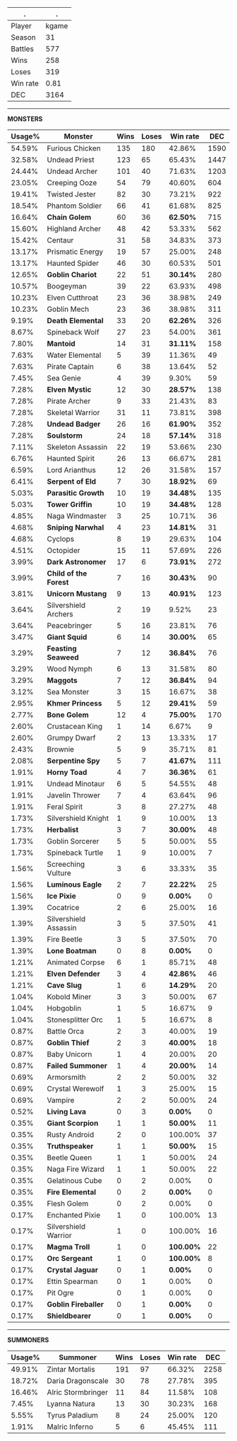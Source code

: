 .|.
|-|-
Player|kgame
Season|31
Battles|577
Wins|258
Loses|319
Win rate|0.81
DEC|3164

---
**MONSTERS**

Usage%|Monster|Wins|Loses|Win rate|DEC|
-|-|-|-|-|-|
54.59%|Furious Chicken|135|180|42.86%|1590|
32.58%|Undead Priest|123|65|65.43%|1447|
24.44%|Undead Archer|101|40|71.63%|1203|
23.05%|Creeping Ooze|54|79|40.60%|604|
19.41%|Twisted Jester|82|30|73.21%|922|
18.54%|Phantom Soldier|66|41|61.68%|825|
16.64%|**Chain Golem**|60|36|**62.50%**|715|
15.60%|Highland Archer|48|42|53.33%|562|
15.42%|Centaur|31|58|34.83%|373|
13.17%|Prismatic Energy|19|57|25.00%|248|
13.17%|Haunted Spider|46|30|60.53%|501|
12.65%|**Goblin Chariot**|22|51|**30.14%**|280|
10.57%|Boogeyman|39|22|63.93%|498|
10.23%|Elven Cutthroat|23|36|38.98%|249|
10.23%|Goblin Mech|23|36|38.98%|311|
9.19%|**Death Elemental**|33|20|**62.26%**|326|
8.67%|Spineback Wolf|27|23|54.00%|361|
7.80%|**Mantoid**|14|31|**31.11%**|158|
7.63%|Water Elemental|5|39|11.36%|49|
7.63%|Pirate Captain|6|38|13.64%|52|
7.45%|Sea Genie|4|39|9.30%|59|
7.28%|**Elven Mystic**|12|30|**28.57%**|138|
7.28%|Pirate Archer|9|33|21.43%|83|
7.28%|Skeletal Warrior|31|11|73.81%|398|
7.28%|**Undead Badger**|26|16|**61.90%**|352|
7.28%|**Soulstorm**|24|18|**57.14%**|318|
7.11%|Skeleton Assassin|22|19|53.66%|230|
6.76%|Haunted Spirit|26|13|66.67%|281|
6.59%|Lord Arianthus|12|26|31.58%|157|
6.41%|**Serpent of Eld**|7|30|**18.92%**|69|
5.03%|**Parasitic Growth**|10|19|**34.48%**|135|
5.03%|**Tower Griffin**|10|19|**34.48%**|128|
4.85%|Naga Windmaster|3|25|10.71%|36|
4.68%|**Sniping Narwhal**|4|23|**14.81%**|31|
4.68%|Cyclops|8|19|29.63%|104|
4.51%|Octopider|15|11|57.69%|226|
3.99%|**Dark Astronomer**|17|6|**73.91%**|272|
3.99%|**Child of the Forest**|7|16|**30.43%**|90|
3.81%|**Unicorn Mustang**|9|13|**40.91%**|123|
3.64%|Silvershield Archers|2|19|9.52%|23|
3.64%|Peacebringer|5|16|23.81%|76|
3.47%|**Giant Squid**|6|14|**30.00%**|65|
3.29%|**Feasting Seaweed**|7|12|**36.84%**|76|
3.29%|Wood Nymph|6|13|31.58%|80|
3.29%|**Maggots**|7|12|**36.84%**|94|
3.12%|Sea Monster|3|15|16.67%|38|
2.95%|**Khmer Princess**|5|12|**29.41%**|59|
2.77%|**Bone Golem**|12|4|**75.00%**|170|
2.60%|Crustacean King|1|14|6.67%|9|
2.60%|Grumpy Dwarf|2|13|13.33%|17|
2.43%|Brownie|5|9|35.71%|81|
2.08%|**Serpentine Spy**|5|7|**41.67%**|111|
1.91%|**Horny Toad**|4|7|**36.36%**|61|
1.91%|Undead Minotaur|6|5|54.55%|48|
1.91%|Javelin Thrower|7|4|63.64%|96|
1.91%|Feral Spirit|3|8|27.27%|48|
1.73%|Silvershield Knight|1|9|10.00%|13|
1.73%|**Herbalist**|3|7|**30.00%**|48|
1.73%|Goblin Sorcerer|5|5|50.00%|55|
1.73%|Spineback Turtle|1|9|10.00%|7|
1.56%|Screeching Vulture|3|6|33.33%|35|
1.56%|**Luminous Eagle**|2|7|**22.22%**|25|
1.56%|**Ice Pixie**|0|9|**0.00%**|0|
1.39%|Cocatrice|2|6|25.00%|16|
1.39%|Silvershield Assassin|3|5|37.50%|41|
1.39%|Fire Beetle|3|5|37.50%|70|
1.39%|**Lone Boatman**|0|8|**0.00%**|0|
1.21%|Animated Corpse|6|1|85.71%|48|
1.21%|**Elven Defender**|3|4|**42.86%**|46|
1.21%|**Cave Slug**|1|6|**14.29%**|20|
1.04%|Kobold Miner|3|3|50.00%|67|
1.04%|Hobgoblin|1|5|16.67%|9|
1.04%|Stonesplitter Orc|1|5|16.67%|8|
0.87%|Battle Orca|2|3|40.00%|19|
0.87%|**Goblin Thief**|2|3|**40.00%**|18|
0.87%|Baby Unicorn|1|4|20.00%|20|
0.87%|**Failed Summoner**|1|4|**20.00%**|14|
0.69%|Armorsmith|2|2|50.00%|32|
0.69%|Crystal Werewolf|1|3|25.00%|15|
0.69%|Vampire|2|2|50.00%|24|
0.52%|**Living Lava**|0|3|**0.00%**|0|
0.35%|**Giant Scorpion**|1|1|**50.00%**|11|
0.35%|Rusty Android|2|0|100.00%|37|
0.35%|**Truthspeaker**|1|1|**50.00%**|15|
0.35%|Beetle Queen|1|1|50.00%|24|
0.35%|Naga Fire Wizard|1|1|50.00%|22|
0.35%|Gelatinous Cube|0|2|0.00%|0|
0.35%|**Fire Elemental**|0|2|**0.00%**|0|
0.35%|Flesh Golem|0|2|0.00%|0|
0.17%|Enchanted Pixie|1|0|100.00%|13|
0.17%|Silvershield Warrior|1|0|100.00%|16|
0.17%|**Magma Troll**|1|0|**100.00%**|22|
0.17%|**Orc Sergeant**|1|0|**100.00%**|8|
0.17%|**Crystal Jaguar**|0|1|**0.00%**|0|
0.17%|Ettin Spearman|0|1|0.00%|0|
0.17%|Pit Ogre|0|1|0.00%|0|
0.17%|**Goblin Fireballer**|0|1|**0.00%**|0|
0.17%|**Shieldbearer**|0|1|**0.00%**|0|

---
**SUMMONERS**

Usage%|Summoner|Wins|Loses|Win rate|DEC|
-|-|-|-|-|-|
49.91%|Zintar Mortalis|191|97|66.32%|2258|
18.72%|Daria Dragonscale|30|78|27.78%|395|
16.46%|Alric Stormbringer|11|84|11.58%|108|
7.45%|Lyanna Natura|13|30|30.23%|168|
5.55%|Tyrus Paladium|8|24|25.00%|120|
1.91%|Malric Inferno|5|6|45.45%|111|

